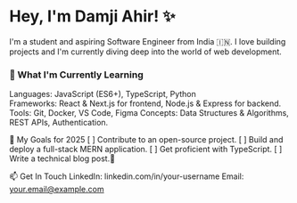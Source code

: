 <h1>Hey, I'm Damji Ahir! ✨</h1>

<p>I'm a student and aspiring Software Engineer from India 🇮🇳. I love building projects and I'm currently diving deep into the world of web development.</p>
<h3>🌱 What I'm Currently Learning</h3>
Languages: JavaScript (ES6+), TypeScript, Python</br>
Frameworks: React & Next.js for frontend, Node.js & Express for backend.
Tools: Git, Docker, VS Code, Figma
Concepts: Data Structures & Algorithms, REST APIs, Authentication.

🎯 My Goals for 2025
[ ] Contribute to an open-source project.
[ ] Build and deploy a full-stack MERN application.
[ ] Get proficient with TypeScript.
[ ] Write a technical blog post.🚀 

📫 Get In Touch
LinkedIn: linkedin.com/in/your-username
Email: your.email@example.com
